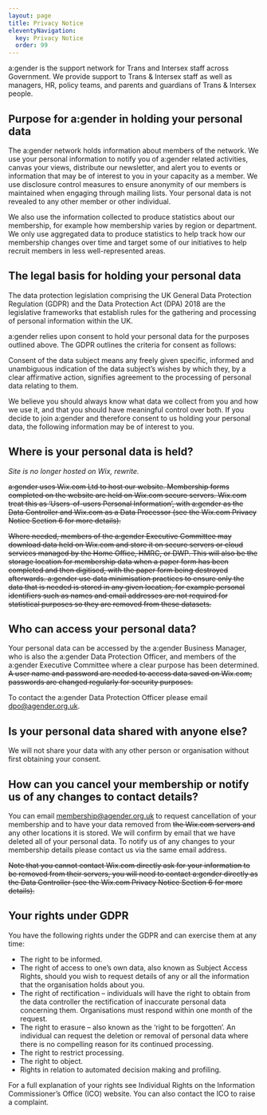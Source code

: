 ```yaml
---
layout: page
title: Privacy Notice
eleventyNavigation:
  key: Privacy Notice
  order: 99
---
```

a:gender is the support network for Trans and Intersex staff across Government. We provide support to Trans & Intersex staff as well as managers, HR, policy teams, and parents and guardians of Trans & Intersex people.
​
## Purpose for a:gender in holding your personal data

The a:gender network holds information about members of the network. We use your personal information to notify you of a:gender related activities, canvas your views, distribute our newsletter, and alert you to events or information that may be of interest to you in your capacity as a member. We use disclosure control measures to ensure anonymity of our members is maintained when engaging through mailing lists. Your personal data is not revealed to any other member or other individual.

We also use the information collected to produce statistics about our membership, for example how membership varies by region or department. We only use aggregated data to produce statistics to help track how our membership changes over time and target some of our initiatives to help recruit members in less well-represented areas.

## The legal basis for holding your personal data

The data protection legislation comprising the UK General Data Protection Regulation (GDPR) and the Data Protection Act (DPA) 2018 are the legislative frameworks that establish rules for the gathering and processing of personal information within the UK.

a:gender relies upon consent to hold your personal data for the purposes outlined above. The GDPR outlines the criteria for consent as follows:

Consent of the data subject means any freely given specific, informed and unambiguous indication of the data subject’s wishes by which they, by a clear affirmative action, signifies agreement to the processing of personal data relating to them.

We believe you should always know what data we collect from you and how we use it, and that you should have meaningful control over both. If you decide to join a:gender and therefore consent to us holding your personal data, the following information may be of interest to you.

## Where is your personal data is held?

*Site is no longer hosted on Wix, rewrite.*

~~a:gender uses Wix.com Ltd to host our website. Membership forms completed on the website are held on Wix.com secure servers. Wix.com treat this as ‘Users-of-users Personal Information’, with a:gender as the Data Controller and Wix.com as a Data Processor (see the Wix.com Privacy Notice Section 6 for more details).~~

~~Where needed, members of the a:gender Executive Committee may download data held on Wix.com and store it on secure servers or cloud services managed by the Home Office, HMRC, or DWP. This will also be the storage location for membership data when a paper form has been completed and then digitised, with the paper form being destroyed afterwards. a:gender use data minimisation practices to ensure only the data that is needed is stored in any given location, for example personal identifiers such as names and email addresses are not required for statistical purposes so they are removed from these datasets.~~

## Who can access your personal data?

Your personal data can be accessed by the a:gender Business Manager, who is also the a:gender Data Protection Officer, and members of the a:gender Executive Committee where a clear purpose has been determined. ~~A user name and password are needed to access data saved on Wix.com; passwords are changed regularly for security purposes.~~

To contact the a:gender Data Protection Officer please email dpo@agender.org.uk.

## Is your personal data shared with anyone else?

We will not share your data with any other person or organisation without first obtaining your consent.
​
## How can you cancel your membership or notify us of any changes to contact details?

You can email membership@agender.org.uk to request cancellation of your membership and to have your data removed from ~~the Wix.com servers and~~ any other locations it is stored. We will confirm by email that we have deleted all of your personal data. To notify us of any changes to your membership details please contact us via the same email address.

~~Note that you cannot contact Wix.com directly ask for your information to be removed from their servers, you will need to contact a:gender directly as the Data Controller (see the Wix.com Privacy Notice Section 6 for more details).~~
​
## Your rights under GDPR

You have the following rights under the GDPR and can exercise them at any time:
- The right to be informed.
- The right of access to one’s own data, also known as Subject Access Rights, should you wish to request details of any or all the information that the organisation holds about you.
- The right of rectification – individuals will have the right to obtain from the data controller the rectification of inaccurate personal data concerning them. Organisations must respond within one month of the request.
- The right to erasure – also known as the ‘right to be forgotten’.  An individual can request the deletion or removal of personal data where there is no compelling reason for its continued processing.
- The right to restrict processing.
- The right to object.
- Rights in relation to automated decision making and profiling.

For a full explanation of your rights see Individual Rights on the Information Commissioner’s Office (ICO) website. You can also contact the ICO to raise a complaint.